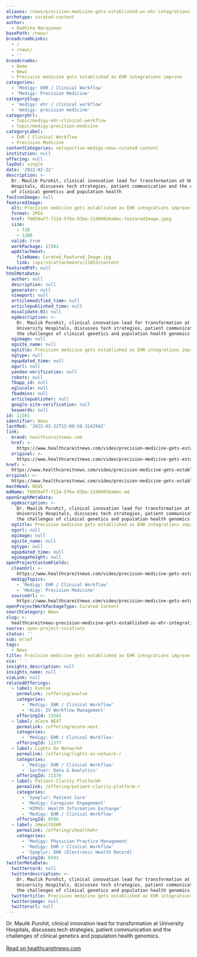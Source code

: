 ```yaml
---
aliases: /news/precision-medicine-gets-established-as-ehr-integrations-improve
archetype: curated-content
author:
  - Radhika Narayanan
basePath: /news/
breadcrumbLinks:
  - /
  - /news/
  - ''
breadcrumbs:
  - Home
  - News
  - Precision medicine gets established as EHR integrations improve
categories:
  - 'Medigy: EHR / Clinical Workflow'
  - 'Medigy: Precision Medicine'
categorySlug:
  - 'medigy: ehr / clinical workflow'
  - 'medigy: precision medicine'
categoryUrl:
  - topic/medigy-ehr-clinical-workflow
  - topic/medigy-precision-medicine
categoryLabel:
  - EHR / Clinical Workflow
  - Precision Medicine
contentCategories: netspective-medigy-news-curated-content
institution: null
offering: null
layOut: single
date: '2022-02-22'
description: >-
  Dr. Maulik Purohit, clinical innovation lead for transformation at University
  Hospitals, discusses tech strategies, patient communication and the challenges
  of clinical genetics and population health 
favIconImage: null
featuredImage:
  alt: Precision medicine gets established as EHR integrations improve
  format: JPEG
  href: f6050af7-f124-5f6a-83ba-11000036a6ec-featuredImage.jpeg
  size:
    - 720
    - 1280
  valid: true
  workPackage: 11561
  wpAttachment:
    fileName: Curated_Featured_Image.jpg
    link: /api/v3/attachments/21853/content
featuredPdf: null
htmlMetaData:
  author: null
  description: null
  generator: null
  viewport: null
  articlemodified_time: null
  articlepublished_time: null
  msvalidate.01: null
  ogdescription: >-
    Dr. Maulik Purohit, clinical innovation lead for transformation at
    University Hospitals, discusses tech strategies, patient communication and
    the challenges of clinical genetics and population health genomics.
  ogimage: null
  ogsite_name: null
  ogtitle: Precision medicine gets established as EHR integrations improve
  ogtype: null
  ogupdated_time: null
  ogurl: null
  yandex-verification: null
  robots: null
  fbapp_id: null
  oglocale: null
  fbadmins: null
  articlepublisher: null
  google-site-verification: null
  keywords: null
id: 11561
identifier: News
lastMod: '2022-02-22T12:00:58.314294Z'
link:
  brand: healthcareitnews.com
  href: >-
    https://www.healthcareitnews.com/video/precision-medicine-gets-established-ehr-integrations-improve
  original: >-
    https://www.healthcareitnews.com/video/precision-medicine-gets-established-ehr-integrations-improve
href: >-
  https://www.healthcareitnews.com/video/precision-medicine-gets-established-ehr-integrations-improve
original: >-
  https://www.healthcareitnews.com/video/precision-medicine-gets-established-ehr-integrations-improve
mastHead: NEWS
mdName: f6050af7-f124-5f6a-83ba-11000036a6ec.md
openGraphMetaData:
  ogdescription: >-
    Dr. Maulik Purohit, clinical innovation lead for transformation at
    University Hospitals, discusses tech strategies, patient communication and
    the challenges of clinical genetics and population health genomics.
  ogtitle: Precision medicine gets established as EHR integrations improve
  ogurl: null
  ogimage: null
  ogsite_name: null
  ogtype: null
  ogupdated_time: null
  ogimageheight: null
openProjectCustomFields:
  cleanUrl: >-
    https://www.healthcareitnews.com/video/precision-medicine-gets-established-ehr-integrations-improve
  medigyTopics:
    - 'Medigy: EHR / Clinical Workflow'
    - 'Medigy: Precision Medicine'
  sourceUrl: >-
    https://www.healthcareitnews.com/video/precision-medicine-gets-established-ehr-integrations-improve
openProjectWorkPackageType: Curated Content
searchCategory: News
slug: >-
  healthcareitnews-precision-medicine-gets-established-as-ehr-integrations-improve
source: open-project-curations
status: ''
sub: brief
tags:
  - News
title: Precision medicine gets established as EHR integrations improve
via: ' '
insights_description: null
insights_name: null
viaLink: null
relatedOfferings:
  - label: Evolve
    permalink: /offering/evolve
    categories:
      - 'Medigy: EHR / Clinical Workflow'
      - 'KLAS: IV Workflow Management'
    offeringId: 13542
  - label: eCare NEXT
    permalink: /offering/ecare-next
    categories:
      - 'Medigy: EHR / Clinical Workflow'
    offeringId: 11377
  - label: Lights On Network®
    permalink: /offering/lights-on-network-r
    categories:
      - 'Medigy: EHR / Clinical Workflow'
      - 'Gartner: Data & Analytics'
    offeringId: 11376
  - label: Patient-Clarity Platform®
    permalink: /offering/patient-clarity-platform-r
    categories:
      - 'Symplur: Patient Care'
      - 'Medigy: Caregiver Engagement'
      - 'HIMSS: Health Information Exchange'
      - 'Medigy: EHR / Clinical Workflow'
    offeringId: 8586
  - label: zHealthEHR
    permalink: /offering/zhealthehr
    categories:
      - 'Medigy: Physician Practice Management'
      - 'Medigy: EHR / Clinical Workflow'
      - 'Symplur: EHR (Electronic Health Record)'
    offeringId: 6943
twitterMetaData:
  twittercard: null
  twitterdescription: >-
    Dr. Maulik Purohit, clinical innovation lead for transformation at
    University Hospitals, discusses tech strategies, patient communication and
    the challenges of clinical genetics and population health genomics.
  twittertitle: Precision medicine gets established as EHR integrations improve
  twitterimage: null
  twitterurl: null
---
```

<p>Dr. Maulik Purohit, clinical innovation lead for transformation at University Hospitals, discusses tech strategies, patient communication and the challenges of clinical genetics and population health genomics.<br/><br/><a target="_blank" href=https://www.healthcareitnews.com/video/precision-medicine-gets-established-ehr-integrations-improve>Read on healthcareitnews.com</a></p>